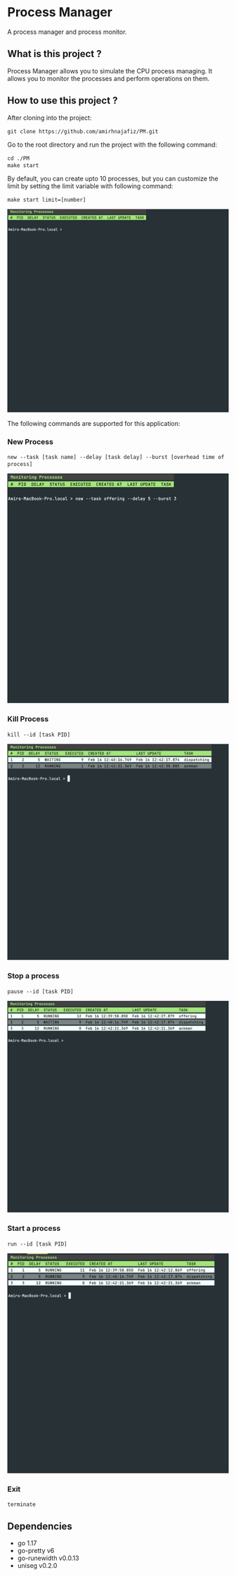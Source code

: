 # Process Manager
A process manager and process monitor.

## What is this project ?
Process Manager allows you to simulate the CPU process
managing. It allows you to monitor the processes and perform
operations on them.

## How to use this project ?
After cloning into the project:
```shell
git clone https://github.com/amirhnajafiz/PM.git
```

Go to the root directory and run the project with the following command:
```shell
cd ./PM
make start
```

By default, you can create upto 10 processes, but you can customize the limit
by setting the limit variable with following command:
```shell
make start limit=[number]
```

<p align="center">
    <img src="./assets/1.png" />
</p>

The following commands are supported for this application:
### New Process
```shell
new --task [task name] --delay [task delay] --burst [overhead time of process]
```

<p align="center">
    <img src="./assets/2.png" />
</p>

### Kill Process
```shell
kill --id [task PID]
```

<p align="center">
    <img src="./assets/5.png" />
</p>

### Stop a process
```shell
pause --id [task PID]
```

<p align="center">
    <img src="./assets/4.png" />
</p>

### Start a process
```shell
run --id [task PID]
```

<p align="center">
    <img src="./assets/3.png" />
</p>

### Exit
```shell
terminate
```

## Dependencies
- go 1.17
- go-pretty v6
- go-runewidth v0.0.13
- uniseg v0.2.0